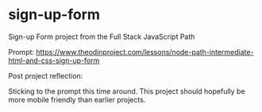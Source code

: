 # sign-up-form

Sign-up Form project from the Full Stack JavaScript Path

Prompt: https://www.theodinproject.com/lessons/node-path-intermediate-html-and-css-sign-up-form

Post project reflection:

Sticking to the prompt this time around. This project should hopefully be more mobile friendly than earlier projects.
